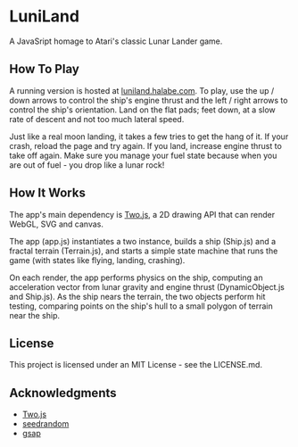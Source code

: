 
# LuniLand

A JavaSript homage to Atari's classic  Lunar Lander game.

## How To Play

A running version is hosted at [luniland.halabe.com](https://luniland.halabe.com). To play, use the up / down arrows to control the ship's engine thrust and the left / right arrows to control the ship's orientation. Land on the flat pads; feet down, at a slow rate of descent and not too much lateral speed.

Just like a real moon landing, it takes a few tries to get the hang of it. If your crash, reload the page and try again. If you land, increase  engine thrust to take off again.  Make sure you manage your fuel state because when you are out of fuel - you drop like a lunar rock!

## How It Works

The app's main dependency is [Two.js](https://two.js.org), a 2D drawing API that can render WebGL, SVG and canvas. 

The app (app.js) instantiates a two instance, builds a ship (Ship.js) and a fractal terrain (Terrain.js), and starts a simple state machine that runs the game (with states like flying, landing, crashing).

On each render, the app performs physics on the ship, computing an acceleration vector from lunar gravity and engine thrust (DynamicObject.js and Ship.js). As the ship nears the terrain, the two objects perform hit testing, comparing points on the ship's hull to a small polygon of terrain near the ship.

## License

This project is licensed under an MIT License - see the LICENSE.md.

## Acknowledgments

* [Two.js](https://two.js.org)
* [seedrandom](https://github.com/davidbau/seedrandom)
* [gsap](https://greensock.com)
